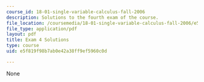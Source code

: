 ```yaml
---
course_id: 18-01-single-variable-calculus-fall-2006
description: Solutions to the fourth exam of the course.
file_location: /coursemedia/18-01-single-variable-calculus-fall-2006/e5f819f98b7ab0e42a38ff9ef5960c0d_exam4sol.pdf
file_type: application/pdf
layout: pdf
title: Exam 4 Solutions
type: course
uid: e5f819f98b7ab0e42a38ff9ef5960c0d

---
```

None